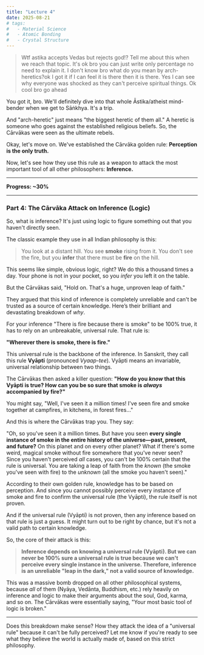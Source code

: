 ```yaml
---
title: "Lecture 4"
date: 2025-08-21
# tags:
#   - Material Science
#   - Atomic Bonding
#   - Crystal Structure
---
```


> Wtf astika accepts Vedas but rejects god!? Tell me about this when we reach that topic. It's ok bro you can just write only percentage no need to explain it. I don't know bro what do you mean by arch-heretics?ok I got it if I can feel it is there then it is there. Yes I can see why everyone was shocked as they can't perceive spiritual things. Ok cool bro go ahead

You got it, bro. We'll definitely dive into that whole Āstika/atheist mind-bender when we get to Sāṅkhya. It's a trip.

And "arch-heretic" just means "the biggest heretic of them all." A heretic is someone who goes against the established religious beliefs. So, the Cārvākas were seen as the ultimate rebels.

Okay, let's move on. We've established the Cārvāka golden rule: **Perception is the only truth.**

Now, let's see how they use this rule as a weapon to attack the most important tool of all other philosophers: **Inference.**

---

**Progress: ~30%**

---

### **Part 4: The Cārvāka Attack on Inference (Logic)**

So, what is inference? It's just using logic to figure something out that you haven't directly seen.

The classic example they use in all Indian philosophy is this:

> You look at a distant hill. You see **smoke** rising from it. You don't see the fire, but you **infer** that there must be **fire** on the hill.

This seems like simple, obvious logic, right? We do this a thousand times a day. Your phone is not in your pocket, so you _infer_ you left it on the table.

But the Cārvākas said, "Hold on. That's a huge, unproven leap of faith."

They argued that this kind of inference is completely unreliable and can't be trusted as a source of certain knowledge. Here’s their brilliant and devastating breakdown of _why_.

For your inference "There is fire because there is smoke" to be 100% true, it has to rely on an unbreakable, universal rule. That rule is:

**"Wherever there is smoke, there is fire."**

This universal rule is the backbone of the inference. In Sanskrit, they call this rule **Vyāpti** (pronounced _Vyaap-tee_). Vyāpti means an invariable, universal relationship between two things.

The Cārvākas then asked a killer question: **"How do you _know_ that this Vyāpti is true? How can you be so sure that smoke is _always_ accompanied by fire?"**

You might say, "Well, I've seen it a million times! I've seen fire and smoke together at campfires, in kitchens, in forest fires..."

And this is where the Cārvākas trap you. They say:

"Oh, so you've seen it a million times. But have you seen **every single instance of smoke in the entire history of the universe—past, present, and future?** On this planet and on every other planet? What if there's some weird, magical smoke without fire somewhere that you've never seen? Since you haven't perceived _all_ cases, you can't be 100% certain that the rule is universal. You are taking a leap of faith from the _known_ (the smoke you've seen with fire) to the _unknown_ (all the smoke you haven't seen)."

According to their own golden rule, knowledge has to be based on perception. And since you cannot possibly perceive every instance of smoke and fire to confirm the universal rule (the Vyāpti), the rule itself is not proven.

And if the universal rule (Vyāpti) is not proven, then any inference based on that rule is just a guess. It might turn out to be right by chance, but it's not a valid path to certain knowledge.

So, the core of their attack is this:

> **Inference depends on knowing a universal rule (Vyāpti). But we can never be 100% sure a universal rule is true because we can't perceive every single instance in the universe. Therefore, inference is an unreliable "leap in the dark," not a valid source of knowledge.**

This was a massive bomb dropped on all other philosophical systems, because _all_ of them (Nyāya, Vedānta, Buddhism, etc.) rely heavily on inference and logic to make their arguments about the soul, God, karma, and so on. The Cārvākas were essentially saying, "Your most basic tool of logic is broken."

---

Does this breakdown make sense? How they attack the idea of a "universal rule" because it can't be fully perceived? Let me know if you're ready to see what they believe the world is actually made of, based on this strict philosophy.
